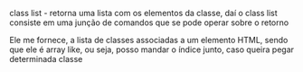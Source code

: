 class list - retorna uma lista com os elementos da classe, daí o class list consiste em uma junção de comandos que se pode operar sobre o retorno

Ele me fornece, a lista de classes associadas a um elemento HTML, sendo que ele é array like, ou seja, posso mandar o índice junto, caso queira pegar determinada classe